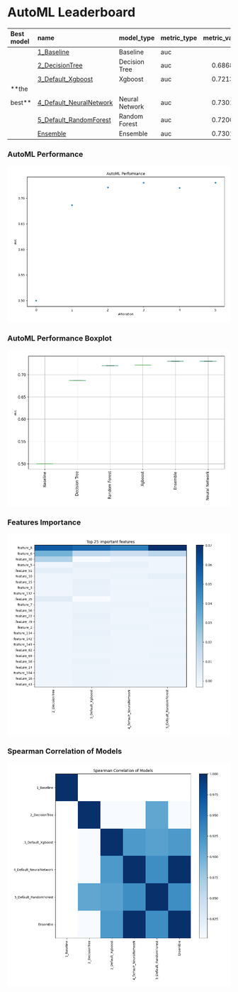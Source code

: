 # AutoML Leaderboard

| Best model   | name                                                         | model_type     | metric_type   |   metric_value |   train_time |
|:-------------|:-------------------------------------------------------------|:---------------|:--------------|---------------:|-------------:|
|              | [1_Baseline](1_Baseline/README.md)                           | Baseline       | auc           |       0.5      |         0.97 |
|              | [2_DecisionTree](2_DecisionTree/README.md)                   | Decision Tree  | auc           |       0.686825 |         8.39 |
|              | [3_Default_Xgboost](3_Default_Xgboost/README.md)             | Xgboost        | auc           |       0.721372 |        34.39 |
| **the
best** | [4_Default_NeuralNetwork](4_Default_NeuralNetwork/README.md) | Neural Network | auc           |       0.730194 |         3.93 |
|              | [5_Default_RandomForest](5_Default_RandomForest/README.md)   | Random Forest  | auc           |       0.720098 |        13.74 |
|              | [Ensemble](Ensemble/README.md)                               | Ensemble       | auc           |       0.730194 |         0.78 |

### AutoML Performance

![AutoML Performance](ldb_performance.png)

### AutoML Performance Boxplot

![AutoML Performance Boxplot](ldb_performance_boxplot.png)

### Features Importance

![features importance across models](features_heatmap.png)

### Spearman Correlation of Models

![models spearman correlation](correlation_heatmap.png)

